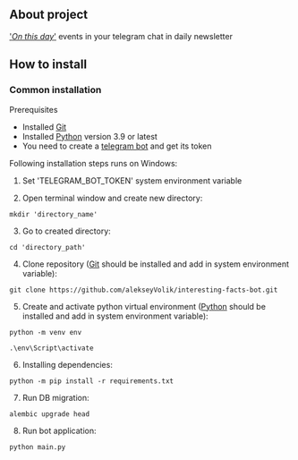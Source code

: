 ## About project

['_On this day_'](https://ru.wikipedia.org) events in your telegram chat in daily newsletter

## How to install

### Common installation

Prerequisites

- Installed [Git](https://git-scm.com/)
- Installed [Python](https://www.python.org/) version 3.9 or latest
- You need to create a [telegram bot](https://core.telegram.org/bots/faq) and get its token

Following installation steps runs on Windows:

1. Set 'TELEGRAM_BOT_TOKEN' system environment variable

2. Open terminal window and create new directory:
```commandline
mkdir 'directory_name'
```

3. Go to created directory:
```commandline
cd 'directory_path'
```

4. Clone repository ([Git](https://git-scm.com/) should be installed and add in system environment variable):
```commandline
git clone https://github.com/alekseyVolik/interesting-facts-bot.git
```

5. Create and activate python virtual environment ([Python](https://www.python.org/) should be installed and add in system 
environment variable):
```commandline
python -m venv env
```
```commandline
.\env\Script\activate
```

6. Installing dependencies:
```commandline
python -m pip install -r requirements.txt
```

7. Run DB migration:
```commandline
alembic upgrade head
```

8. Run bot application:
```commandline
python main.py
```
